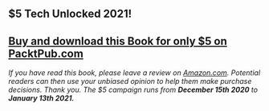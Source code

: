 ## $5 Tech Unlocked 2021!
[Buy and download this Book for only $5 on PacktPub.com](https://www.packtpub.com/product/comptia-project-certification-guide/9781789534498)
-----
*If you have read this book, please leave a review on [Amazon.com](https://www.amazon.com/gp/product/1789534496).     Potential readers can then use your unbiased opinion to help them make purchase decisions. Thank you. The $5 campaign         runs from __December 15th 2020__ to __January 13th 2021.__*

